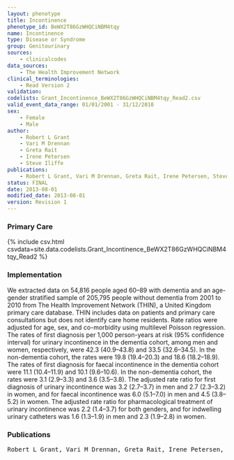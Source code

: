 ```yaml
---
layout: phenotype
title: Incontinence
phenotype_id: BeWX2T86GzWHQCiNBM4tqy
name: Incontinence
type: Disease or Syndrome
group: Genitourinary
sources: 
    - clinicalcodes
data_sources:
    - The Health Improvement Network
clinical_terminologies:
    - Read Version 2
validation:
codelists: Grant_Incontinence_BeWX2T86GzWHQCiNBM4tqy_Read2.csv
valid_event_data_range: 01/01/2001 - 31/12/2010
sex:
    - Female
    - Male
author:
    - Robert L Grant
    - Vari M Drennan 
    - Greta Rait
    - Irene Petersen
    - Steve Iliffe      
publications:
    - Robert L Grant, Vari M Drennan, Greta Rait, Irene Petersen, Steve Iliffe, First Diagnosis and Management of Incontinence in Older People with and without Dementia in Primary Care A Cohort Study Using The Health Improvement Network Primary Care Database. PLOS medicine, 10:8, 2013.
status: FINAL
date: 2013-08-01
modified_date: 2013-08-01
version: Revision 1
---
```


### Primary Care

{% include csv.html csvdata=site.data.codelists.Grant_Incontinence_BeWX2T86GzWHQCiNBM4tqy_Read2 %}

### Implementation

We extracted data on 54,816 people aged 60–89 with dementia and an age-gender stratified
sample of 205,795 people without dementia from 2001 to 2010 from The Health Improvement Network (THIN), a United
Kingdom primary care database. THIN includes data on patients and primary care consultations but does not identify care
home residents. Rate ratios were adjusted for age, sex, and co-morbidity using multilevel Poisson regression. The rates of
first diagnosis per 1,000 person-years at risk (95% confidence interval) for urinary incontinence in the dementia cohort,
among men and women, respectively, were 42.3 (40.9–43.8) and 33.5 (32.6–34.5). In the non-dementia cohort, the rates
were 19.8 (19.4–20.3) and 18.6 (18.2–18.9). The rates of first diagnosis for faecal incontinence in the dementia cohort were
11.1 (10.4–11.9) and 10.1 (9.6–10.6). In the non-dementia cohort, the rates were 3.1 (2.9–3.3) and 3.6 (3.5–3.8). The adjusted
rate ratio for first diagnosis of urinary incontinence was 3.2 (2.7–3.7) in men and 2.7 (2.3–3.2) in women, and for faecal
incontinence was 6.0 (5.1–7.0) in men and 4.5 (3.8–5.2) in women. The adjusted rate ratio for pharmacological treatment of
urinary incontinence was 2.2 (1.4–3.7) for both genders, and for indwelling urinary catheters was 1.6 (1.3–1.9) in men and 2.3
(1.9–2.8) in women.

### Publications

<pre>
Robert L Grant, Vari M Drennan, Greta Rait, Irene Petersen, Steve Iliffe, First Diagnosis and Management of Incontinence in Older People with and without Dementia in Primary Care A Cohort Study Using The Health Improvement Network Primary Care Database. PLOS medicine, 10:8, 2013.
</pre>

